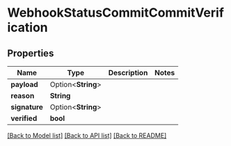 # WebhookStatusCommitCommitVerification

## Properties

Name | Type | Description | Notes
------------ | ------------- | ------------- | -------------
**payload** | Option<**String**> |  | 
**reason** | **String** |  | 
**signature** | Option<**String**> |  | 
**verified** | **bool** |  | 

[[Back to Model list]](../README.md#documentation-for-models) [[Back to API list]](../README.md#documentation-for-api-endpoints) [[Back to README]](../README.md)


